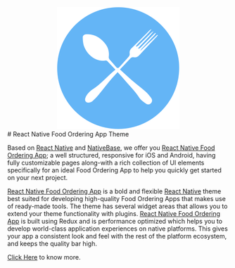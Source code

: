 <center> <img src ="./assets/logo.png"> </center>
# React Native Food Ordering App Theme

Based on [React Native](https://github.com/facebook/react-native) and [NativeBase](http://nativebase.io/), we offer you [React Native Food Ordering App](http://market.nativebase.io/view/react-native-swiggy-app-theme); a well structured, responsive for iOS and Android, having fully customizable pages along-with a rich collection of UI elements specifically for an ideal Food Ordering App to help you quickly get started on your next project.

[React Native Food Ordering App](http://market.nativebase.io/view/react-native-swiggy-app-theme) is a bold and flexible [React Native](https://github.com/facebook/react-native) theme best suited for developing high-quality Food Ordering Apps that makes use of ready-made tools. The theme has several widget areas that allows you to extend your theme functionality with plugins. [React Native Food Ordering App](http://market.nativebase.io/view/react-native-swiggy-app-theme) is built using Redux and is performance optimized which helps you to develop world-class application experiences on native platforms. This gives your app a consistent look and feel with the rest of the platform ecosystem, and keeps the quality bar high.

[Click Here](http://market.nativebase.io/view/react-native-swiggy-app-theme) to know more.
